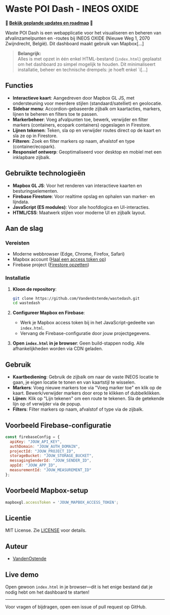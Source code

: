 # Waste POI Dash - INEOS OXIDE

**📢 [Bekijk geplande updates en roadmap](geplande-updates.md) 📢**

Waste POI Dash is een webapplicatie voor het visualiseren en beheren van afvalinzamelpunten en -routes bij INEOS OXIDE (Nieuwe Weg 1, 2070 Zwijndrecht, België). Dit dashboard maakt gebruik van Mapbox[...]

> **Belangrijk:**  
> Alles is met opzet in één enkel HTML-bestand (`index.html`) geplaatst om het dashboard zo simpel mogelijk te houden. Dit minimaliseert installatie, beheer en technische drempels: je hoeft enkel `i[...]

## Functies

- **Interactieve kaart**: Aangedreven door Mapbox GL JS, met ondersteuning voor meerdere stijlen (standaard/satelliet) en geolocatie.
- **Sidebar menu**: Accordion-gebaseerde zijbalk om kaartacties, markers, lijnen te beheren en filters toe te passen.
- **Markerbeheer**: Voeg afvalpunten toe, bewerk, verwijder en filter markers (containers, ecopark containers) opgeslagen in Firestore.
- **Lijnen tekenen**: Teken, sla op en verwijder routes direct op de kaart en sla ze op in Firestore.
- **Filteren**: Zoek en filter markers op naam, afvalstof en type (container/ecopark).
- **Responsief ontwerp**: Geoptimaliseerd voor desktop en mobiel met een inklapbare zijbalk.

## Gebruikte technologieën

- **Mapbox GL JS**: Voor het renderen van interactieve kaarten en besturingselementen.
- **Firebase Firestore**: Voor realtime opslag en ophalen van marker- en lijndata.
- **JavaScript (ES modules)**: Voor alle hoofdlogica en UI-interacties.
- **HTML/CSS**: Maatwerk stijlen voor moderne UI en zijbalk layout.

## Aan de slag

### Vereisten

- Moderne webbrowser (Edge, Chrome, Firefox, Safari)
- Mapbox account ([Haal een access token op](https://www.mapbox.com/))
- Firebase project ([Firestore opzetten](https://firebase.google.com/docs/firestore))

### Installatie

1. **Kloon de repository**:
   ```bash
   git clone https://github.com/VandenOstende/wastedash.git
   cd wastedash
   ```

2. **Configureer Mapbox en Firebase**:
   - Werk je Mapbox access token bij in het JavaScript-gedeelte van `index.html`.
   - Vervang de Firebase-configuratie door jouw projectgegevens.

3. **Open `index.html` in je browser**:
   Geen build-stappen nodig. Alle afhankelijkheden worden via CDN geladen.

## Gebruik

- **Kaartbediening**: Gebruik de zijbalk om naar de vaste INEOS locatie te gaan, je eigen locatie te tonen en van kaartstijl te wisselen.
- **Markers**: Voeg nieuwe markers toe via "Voeg marker toe" en klik op de kaart. Bewerk/verwijder markers door erop te klikken of dubbelklikken.
- **Lijnen**: Klik op "Lijn tekenen" om een route te tekenen. Sla de getekende lijn op of verwijder via de popup.
- **Filters**: Filter markers op naam, afvalstof of type via de zijbalk.

## Voorbeeld Firebase-configuratie

```js
const firebaseConfig = {
  apiKey: "JOUW_API_KEY",
  authDomain: "JOUW_AUTH_DOMAIN",
  projectId: "JOUW_PROJECT_ID",
  storageBucket: "JOUW_STORAGE_BUCKET",
  messagingSenderId: "JOUW_SENDER_ID",
  appId: "JOUW_APP_ID",
  measurementId: "JOUW_MEASUREMENT_ID"
};
```

## Voorbeeld Mapbox-setup

```js
mapboxgl.accessToken = 'JOUW_MAPBOX_ACCESS_TOKEN';
```

## Licentie

MIT License. Zie [LICENSE](LICENSE) voor details.

## Auteur

- [VandenOstende](https://github.com/VandenOstende)

## Live demo

Open gewoon `index.html` in je browser—dit is het enige bestand dat je nodig hebt om het dashboard te starten!

---

Voor vragen of bijdragen, open een issue of pull request op GitHub.
